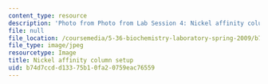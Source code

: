 ```yaml
---
content_type: resource
description: 'Photo from Photo from Lab Session 4: Nickel affinity column setup.'
file: null
file_location: /coursemedia/5-36-biochemistry-laboratory-spring-2009/b74d7ccdd13375b10fa20759eac76559_Lab4_1.jpg
file_type: image/jpeg
resourcetype: Image
title: Nickel affinity column setup
uid: b74d7ccd-d133-75b1-0fa2-0759eac76559
---
```

